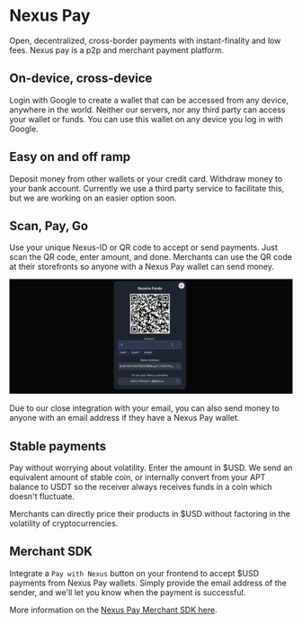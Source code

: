 # Nexus Pay

Open, decentralized, cross-border payments with instant-finality and low fees. Nexus pay is a p2p and merchant payment platform.

## On-device, cross-device

Login with Google to create a wallet that can be accessed from any device, anywhere in the world. Neither our servers, nor any third party can access your wallet or funds. You can use this wallet on any device you log in with Google.

## Easy on and off ramp

Deposit money from other wallets or your credit card. Withdraw money to your bank account. Currently we use a third party service to facilitate this, but we are working on an easier option soon.

## Scan, Pay, Go

Use your unique Nexus-ID or QR code to accept or send payments. Just scan the QR code, enter amount, and done. Merchants can use the QR code at their storefronts so anyone with a Nexus Pay wallet can send money.

![qr.png](docs/qr.png)

Due to our close integration with your email, you can also send money to anyone with an email address if they have a Nexus Pay wallet.

## Stable payments

Pay without worrying about volatility. Enter the amount in $USD. We send an equivalent amount of stable coin, or internally convert from your APT balance to USDT so the receiver always receives funds in a coin which doesn't fluctuate.

Merchants can directly price their products in $USD without factoring in the volatility of cryptocurrencies.

## Merchant SDK

Integrate a `Pay with Nexus` button on your frontend to accept $USD payments from Nexus Pay wallets. Simply provide the email address of the sender, and we'll let you know when the payment is successful.

More information on the [Nexus Pay Merchant SDK here](docs/merchant-sdk.md).